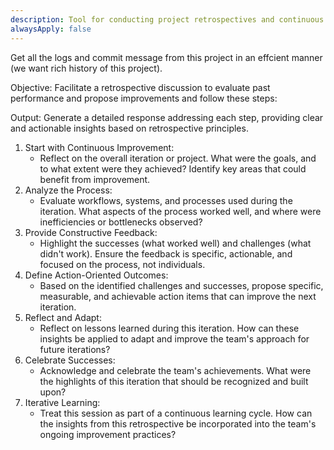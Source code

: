 ```yaml
---
description: Tool for conducting project retrospectives and continuous improvement analysis
alwaysApply: false
---
```


<Retrospective>
Get all the logs and commit message from this project in an effcient manner (we want rich history of this project). 

Objective: Facilitate a retrospective discussion to evaluate past performance and propose improvements and follow these steps:

Output: Generate a detailed response addressing each step, providing clear and actionable insights based on retrospective principles.

  1. Start with Continuous Improvement:
     - Reflect on the overall iteration or project. What were the goals, and to what extent were they achieved? Identify key areas that could benefit from improvement.
  2. Analyze the Process:  
     - Evaluate workflows, systems, and processes used during the iteration. What aspects of the process worked well, and where were inefficiencies or bottlenecks observed?  
  3. Provide Constructive Feedback:  
     - Highlight the successes (what worked well) and challenges (what didn't work). Ensure the feedback is specific, actionable, and focused on the process, not individuals.  
  4. Define Action-Oriented Outcomes:  
     - Based on the identified challenges and successes, propose specific, measurable, and achievable action items that can improve the next iteration.  
  5. Reflect and Adapt:  
     - Reflect on lessons learned during this iteration. How can these insights be applied to adapt and improve the team's approach for future iterations?  
  6. Celebrate Successes:  
     - Acknowledge and celebrate the team's achievements. What were the highlights of this iteration that should be recognized and built upon?  
  7. Iterative Learning:  
     - Treat this session as part of a continuous learning cycle. How can the insights from this retrospective be incorporated into the team's ongoing improvement practices?  
</Retrospective>